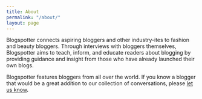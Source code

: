 ```yaml
---
title: About
permalink: "/about/"
layout: page
---
```


Blogspotter connects aspiring bloggers and other industry-ites to fashion and beauty bloggers. Through interviews with bloggers themselves, Blogspotter aims to teach, inform, and educate readers about blogging by providing guidance and insight from those who have already launched their own blogs.

Blogspotter features bloggers from all over the world. If you know a blogger that would be a great addition to our collection of conversations, please <a href="//glittergroupe.com/contact" target="_blank">let us know</a>.
